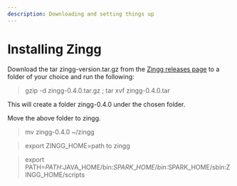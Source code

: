```yaml
---
description: Downloading and setting things up
---
```


# Installing Zingg

Download the tar zingg-version.tar.gz from the [Zingg releases page](https://github.com/zinggAI/zingg/releases) to a folder of your choice and run the following:

> gzip -d zingg-0.4.0.tar.gz ; tar xvf zingg-0.4.0.tar

This will create a folder zingg-0.4.0 under the chosen folder.

Move the above folder to zingg.

> mv zingg-0.4.0 \~/zingg

> export ZINGG\_HOME=path to zingg

> export PATH=$PATH:$JAVA\_HOME/bin:$SPARK\_HOME/bin:$SPARK\_HOME/sbin:ZINGG\_HOME/scripts
